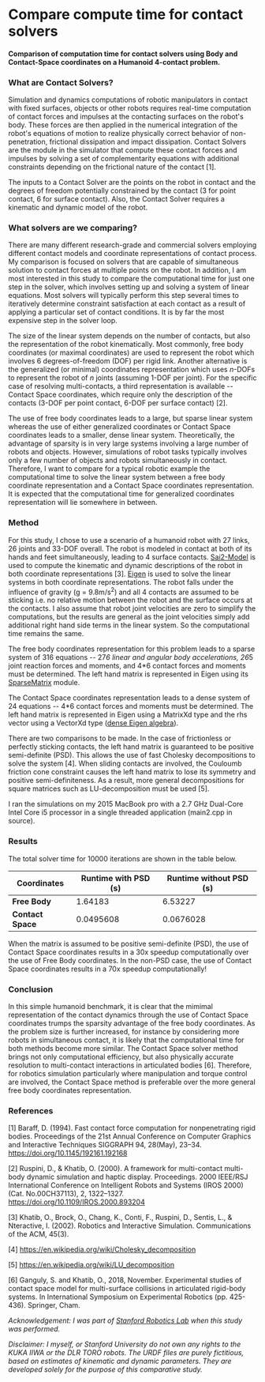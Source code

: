 # Compare compute time for contact solvers
#### Comparison of computation time for contact solvers using Body and Contact-Space coordinates on a Humanoid 4-contact problem.

### What are Contact Solvers?
Simulation and dynamics computations of robotic manipulators in contact with fixed surfaces, objects or other robots requires real-time computation of contact forces and impulses at the contacting surfaces on the robot's body. These forces are then applied in the numerical integration of the robot's equations of motion to realize physically correct behavior of non-penetration, frictional dissipation and impact dissipation. Contact Solvers are the module in the simulator that compute these contact forces and impulses by solving a set of complementarity equations with additional constraints depending on the frictional nature of the contact [1].

The inputs to a Contact Solver are the points on the robot in contact and the degrees of freedom potentially constrained by the contact (3 for point contact, 6 for surface contact). Also, the Contact Solver requires a kinematic and dynamic model of the robot.

### What solvers are we comparing?
There are many different research-grade and commercial solvers employing different contact models and coordinate representations of contact process. My comparison is focused on solvers that are capable of simultaneous solution to contact forces at multiple points on the robot. In addition, I am most interested in this study to compare the computational time for just one step in the solver, which involves setting up and solving a system of linear equations. Most solvers will typically perform this step several times to iteratively determine constraint satisfaction at each contact as a result of applying a particular set of contact conditions. It is by far the most expensive step in the solver loop.

The size of the linear system depends on the number of contacts, but also the representation of the robot kinematically. Most commonly, free body coordinates (or maximal coordinates) are used to represent the robot which involves 6 degrees-of-freedom (DOF) per rigid link. Another alternative is the generalized (or minimal) coordinates representation which uses _n_-DOFs to represent the robot of _n_ joints (assuming 1-DOF per joint). For the specific case of resolving multi-contacts, a third representation is available -- Contact Space coordinates, which require only the description of the contacts (3-DOF per point contact, 6-DOF per surface contact) [2].

The use of free body coordinates leads to a large, but sparse linear system whereas the use of either generalized coordinates or Contact Space coordinates leads to a smaller, dense linear system. Theoretically, the advantage of sparsity is in very large systems involving a large number of robots and objects. However, simulations of robot tasks typically involves only a few number of objects and robots simultaneously in contact. Therefore, I want to compare for a typical robotic example the computational time to solve the linear system between a free body coordinate representation and a Contact Space coordinates representation. It is expected that the computational time for generalized coordinates representation will lie somewhere in between.

### Method
For this study, I chose to use a scenario of a humanoid robot with 27 links, 26 joints and 33-DOF overall. The robot is modeled in contact at both of its hands and feet simultaneously, leading to 4 surface contacts. [Sai2-Model](https://github.com/manips-sai-org/sai2-model) is used to compute the kinematic and dynamic descriptions of the robot in both coordinate representations [3]. [Eigen](https://eigen.tuxfamily.org/) is used to solve the linear systems in both coordinate representations. The robot falls under the influence of gravity (g = 9.8m/s<sup>2</sup>) and all 4 contacts are assumed to be sticking i.e. no relative motion between the robot and the surface occurs at the contacts. I also assume that robot joint velocities are zero to simplify the computations, but the results are general as the joint velocities simply add additional right hand side terms in the linear system. So the computational time remains the same.

The free body coordinates representation for this problem leads to a sparse system of 316 equations -- 27*6 linear and angular body accelerations, 26*5 joint reaction forces and moments, and 4*6 contact forces and moments must be determined. The left hand matrix is represented in Eigen using its [SparseMatrix](https://eigen.tuxfamily.org/dox/group__Sparse__chapter.html) module.

The Contact Space coordinates representation leads to a dense system of 24 equations -- 4*6 contact forces and moments must be determined. The left hand matrix is represented in Eigen using a MatrixXd type and the rhs vector using a VectorXd type ([dense Eigen algebra](https://eigen.tuxfamily.org/dox/group__DenseLinearSolvers__chapter.html)).

There are two comparisons to be made. In the case of frictionless or perfectly sticking contacts, the left hand matrix is guaranteed to be positive semi-definite (PSD). This allows the use of fast Cholesky decompositions to solve the system [4]. When sliding contacts are involved, the Couloumb friction cone constraint causes the left hand matrix to lose its symmetry and positive semi-definiteness. As a result, more general decompositions for square matrices such as LU-decomposition must be used [5].

I ran the simulations on my 2015 MacBook pro with a 2.7 GHz Dual-Core Intel Core i5 processor in a single threaded application (main2.cpp in source). 

### Results
The total solver time for 10000 iterations are shown in the table below.

Coordinates | Runtime with PSD (s) | Runtime without PSD (s)
--- | --- | ---
**Free Body** | 1.64183 | 6.53227
**Contact Space** | 0.0495608 | 0.0676028

When the matrix is assumed to be positive semi-definite (PSD), the use of Contact Space coordinates results in a 30x speedup computationally over the use of Free Body coordinates. In the non-PSD case, the use of Contact Space coordinates results in a 70x speedup computationally!

### Conclusion
In this simple humanoid benchmark, it is clear that the mimimal representation of the contact dynamics through the use of Contact Space coordinates trumps the sparsity advantage of the free body coordinates. As the problem size is further increased, for instance by considering more robots in simultaneous contact, it is likely that the computational time for both methods become more similar. The Contact Space solver method brings not only computational efficiency, but also physically accurate resolution to multi-contact interactions in articulated bodies [6]. Therefore, for robotics simulation particularly where manipulation and torque control are involved, the Contact Space method is preferable over the more general free body coordinates representation.

### References
[1] Baraff, D. (1994). Fast contact force computation for nonpenetrating rigid bodies. Proceedings of the 21st Annual Conference on Computer Graphics and Interactive Techniques SIGGRAPH 94, 28(May), 23–34. https://doi.org/10.1145/192161.192168

[2] Ruspini, D., & Khatib, O. (2000). A framework for multi-contact multi-body dynamic simulation and haptic display. Proceedings. 2000 IEEE/RSJ International Conference on Intelligent Robots and Systems (IROS 2000) (Cat. No.00CH37113), 2, 1322–1327. https://doi.org/10.1109/IROS.2000.893204

[3] Khatib, O., Brock, O., Chang, K., Conti, F., Ruspini, D., Sentis, L., & Nteractive, I. (2002). Robotics and Interactive Simulation. Communications of the ACM, 45(3).

[4] https://en.wikipedia.org/wiki/Cholesky_decomposition

[5] https://en.wikipedia.org/wiki/LU_decomposition

[6] Ganguly, S. and Khatib, O., 2018, November. Experimental studies of contact space model for multi-surface collisions in articulated rigid-body systems. In International Symposium on Experimental Robotics (pp. 425-436). Springer, Cham.

_Acknowledgement: I was part of [Stanford Robotics Lab](http://cs.stanford.edu/groups/manips) when this study was performed._

_Disclaimer: I myself, or Stanford University do not own any rights to the KUKA IIWA or the DLR TORO robots. The URDF files are purely fictitious, based on estimates of kinematic and dynamic parameters. They are developed solely for the purpose of this comparative study._
